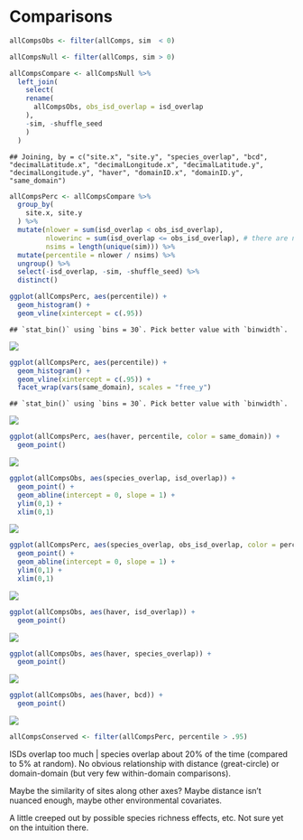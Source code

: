 Comparisons
================

``` r
allCompsObs <- filter(allComps, sim  < 0)

allCompsNull <- filter(allComps, sim > 0)

allCompsCompare <- allCompsNull %>%
  left_join(
    select(
    rename(
      allCompsObs, obs_isd_overlap = isd_overlap
    ),
    -sim, -shuffle_seed
    )
  )
```

    ## Joining, by = c("site.x", "site.y", "species_overlap", "bcd", "decimalLatitude.x", "decimalLongitude.x", "decimalLatitude.y", "decimalLongitude.y", "haver", "domainID.x", "domainID.y", "same_domain")

``` r
allCompsPerc <- allCompsCompare %>%
  group_by(
    site.x, site.y
  ) %>%
  mutate(nlower = sum(isd_overlap < obs_isd_overlap),
         nlowerinc = sum(isd_overlap <= obs_isd_overlap), # there are no ties so far
         nsims = length(unique(sim))) %>%
  mutate(percentile = nlower / nsims) %>%
  ungroup() %>%
  select(-isd_overlap, -sim, -shuffle_seed) %>%
  distinct()

ggplot(allCompsPerc, aes(percentile)) +
  geom_histogram() +
  geom_vline(xintercept = c(.95)) 
```

    ## `stat_bin()` using `bins = 30`. Pick better value with `binwidth`.

![](vis_files/figure-gfm/unnamed-chunk-1-1.png)<!-- -->

``` r
ggplot(allCompsPerc, aes(percentile)) +
  geom_histogram() +
  geom_vline(xintercept = c(.95)) +
  facet_wrap(vars(same_domain), scales = "free_y")
```

    ## `stat_bin()` using `bins = 30`. Pick better value with `binwidth`.

![](vis_files/figure-gfm/unnamed-chunk-1-2.png)<!-- -->

``` r
ggplot(allCompsPerc, aes(haver, percentile, color = same_domain)) +
  geom_point() 
```

![](vis_files/figure-gfm/unnamed-chunk-1-3.png)<!-- -->

``` r
ggplot(allCompsObs, aes(species_overlap, isd_overlap)) +
  geom_point() +
  geom_abline(intercept = 0, slope = 1) +
  ylim(0,1) +
  xlim(0,1)
```

![](vis_files/figure-gfm/unnamed-chunk-2-1.png)<!-- -->

``` r
ggplot(allCompsPerc, aes(species_overlap, obs_isd_overlap, color = percentile > .95)) +
  geom_point() +
  geom_abline(intercept = 0, slope = 1) +
  ylim(0,1) +
  xlim(0,1)
```

![](vis_files/figure-gfm/unnamed-chunk-2-2.png)<!-- -->

``` r
ggplot(allCompsObs, aes(haver, isd_overlap)) +
  geom_point() 
```

![](vis_files/figure-gfm/unnamed-chunk-2-3.png)<!-- -->

``` r
ggplot(allCompsObs, aes(haver, species_overlap)) +
  geom_point()
```

![](vis_files/figure-gfm/unnamed-chunk-2-4.png)<!-- -->

``` r
ggplot(allCompsObs, aes(haver, bcd)) +
  geom_point()
```

![](vis_files/figure-gfm/unnamed-chunk-2-5.png)<!-- -->

``` r
allCompsConserved <- filter(allCompsPerc, percentile > .95)
```

ISDs overlap too much | species overlap about 20% of the time (compared
to 5% at random). No obvious relationship with distance (great-circle)
or domain-domain (but very few within-domain comparisons).

Maybe the similarity of sites along other axes? Maybe distance isn’t
nuanced enough, maybe other environmental covariates.

A little creeped out by possible species richness effects, etc. Not sure
yet on the intuition there.
